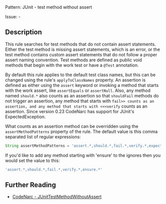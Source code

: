 Pattern: JUnit - test method without assert

Issue: -

## Description

This rule searches for test methods that do not contain assert statements. Either the test method is missing assert statements, which is an error, or the test method contains custom assert statements that do not follow a proper assert naming convention. Test methods are defined as public void methods that begin with the work test or have a `@Test` annotation. 

By default this rule applies to the default test class names, but this can be changed using the rule's `applyToClassNames` property. An assertion is defined as either using the `assert` keyword or invoking a method that starts with the work assert, like `assertEquals` or `assertNull`. Also, any method named `should.*` also counts as an assertion so that `shouldFail` methods do not trigger an assertion, any method that starts with `fail>> counts as an assertion, and any method that starts with <<<verify` counts as an assertion. Since version 0.23 CodeNarc has support for JUnit's ExpectedException.

What counts as an assertion method can be overridden using the `assertMethodPatterns` property of the rule. The default value is this comma separated list of regular expressions:

``` groovy
String assertMethodPatterns = 'assert.*,should.*,fail.*,verify.*,expect.*'
```

If you'd like to add any method starting with 'ensure' to the ignores then you would set the value to this:

``` groovy
'assert.*,should.*,fail.*,verify.*,ensure.*'
```

## Further Reading

* [CodeNarc - JUnitTestMethodWithoutAssert](http://codenarc.sourceforge.net/codenarc-rules-junit.html#JUnitTestMethodWithoutAssert)